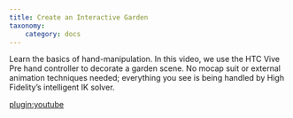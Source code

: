 ```yaml
---
title: Create an Interactive Garden
taxonomy:
    category: docs
---
```


Learn the basics of hand-manipulation. In this video, we use the HTC Vive Pre hand controller to decorate a garden scene. No mocap suit or external animation techniques needed; everything you see is being handled by High Fidelity’s intelligent IK solver.

[plugin:youtube](https://www.youtube.com/watch?v=LccR-9a_Y20)